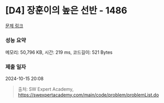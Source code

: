 # [D4] 장훈이의 높은 선반 - 1486 

[문제 링크](https://swexpertacademy.com/main/code/problem/problemDetail.do?contestProbId=AV2b7Yf6ABcBBASw) 

### 성능 요약

메모리: 50,796 KB, 시간: 219 ms, 코드길이: 521 Bytes

### 제출 일자

2024-10-15 20:08



> 출처: SW Expert Academy, https://swexpertacademy.com/main/code/problem/problemList.do